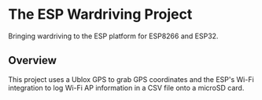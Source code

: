 # The ESP Wardriving Project
Bringing wardriving to the ESP platform for ESP8266 and ESP32. 

## Overview
This project uses a Ublox GPS to grab GPS coordinates and the ESP's Wi-Fi integration to log Wi-Fi AP information in a CSV file onto a microSD card.

